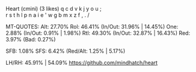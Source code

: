 Heart (cmini) (3 likes)
  q c d v k  j y o u ;  
  r s t h l  p n a i e '
  w g b m x  z f , . /  

MT-QUOTES:
  Alt: 27.70%
  Rol: 46.41%   (In/Out: 31.96% | 14.45%)
  One:  2.88%   (In/Out:  0.91% |  1.98%)
  Rtl: 49.30%   (In/Out: 32.87% | 16.43%)
  Red:  3.97%   (Bad:     0.27%)

  SFB: 1.08%
  SFS: 6.42%    (Red/Alt: 1.25% | 5.17%)

  LH/RH: 45.91% | 54.09%
  https://github.com/mindhatch/heart
  
